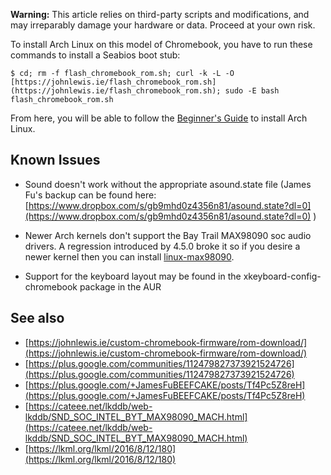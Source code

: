 **Warning:** This article relies on third-party scripts and modifications, and may irreparably damage your hardware or data. Proceed at your own risk.

To install Arch Linux on this model of Chromebook, you have to run these commands to install a Seabios boot stub:

```
$ cd; rm -f flash_chromebook_rom.sh; curl -k -L -O [https://johnlewis.ie/flash_chromebook_rom.sh](https://johnlewis.ie/flash_chromebook_rom.sh); sudo -E bash flash_chromebook_rom.sh

```

From here, you will be able to follow the [Beginner's Guide](/index.php/Beginner%27s_Guide "Beginner's Guide") to install Arch Linux.

## Known Issues

*   Sound doesn't work without the appropriate asound.state file (James Fu's backup can be found here: [https://www.dropbox.com/s/gb9mhd0z4356n81/asound.state?dl=0](https://www.dropbox.com/s/gb9mhd0z4356n81/asound.state?dl=0) )

*   Newer Arch kernels don't support the Bay Trail MAX98090 soc audio drivers. A regression introduced by 4.5.0 broke it so if you desire a newer kernel then you can install [linux-max98090](https://aur.archlinux.org/packages/linux-max98090/).
*   Support for the keyboard layout may be found in the xkeyboard-config-chromebook package in the AUR

## See also

*   [https://johnlewis.ie/custom-chromebook-firmware/rom-download/](https://johnlewis.ie/custom-chromebook-firmware/rom-download/)
*   [https://plus.google.com/communities/112479827373921524726](https://plus.google.com/communities/112479827373921524726)
*   [https://plus.google.com/+JamesFuBEEFCAKE/posts/Tf4Pc5Z8reH](https://plus.google.com/+JamesFuBEEFCAKE/posts/Tf4Pc5Z8reH)
*   [https://cateee.net/lkddb/web-lkddb/SND_SOC_INTEL_BYT_MAX98090_MACH.html](https://cateee.net/lkddb/web-lkddb/SND_SOC_INTEL_BYT_MAX98090_MACH.html)
*   [https://lkml.org/lkml/2016/8/12/180](https://lkml.org/lkml/2016/8/12/180)